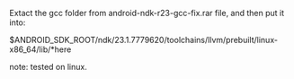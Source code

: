 Extact the gcc folder from android-ndk-r23-gcc-fix.rar file, and then put it into:

$ANDROID_SDK_ROOT/ndk/23.1.7779620/toolchains/llvm/prebuilt/linux-x86_64/lib/*here

note: tested on linux.
